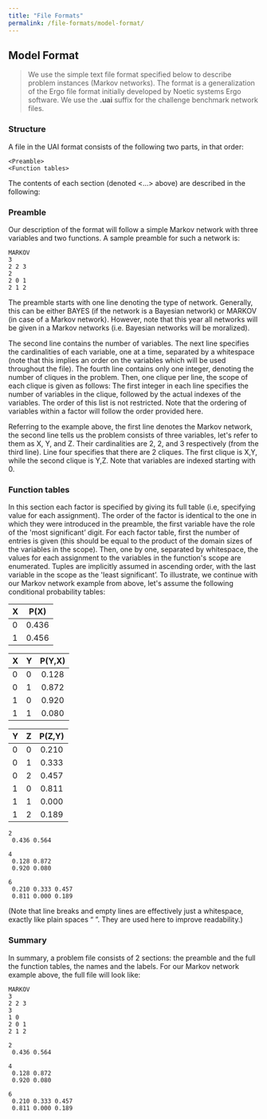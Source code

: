 ```yaml
---
title: "File Formats"
permalink: /file-formats/model-format/
---
```


## Model Format
> We use the simple text file format specified below to describe problem instances (Markov networks). 
The format is a generalization of the Ergo file format initially developed by Noetic systems Ergo software.
We use the **.uai** suffix for the challenge benchmark network files.

### Structure
A file in the UAI format consists of the following two parts, in that order:
```
<Preamble>
<Function tables>
```
The contents of each section (denoted <…> above) are described in the following:

### Preamble
Our description of the format will follow a simple Markov network with three variables and two functions. A sample preamble for such a network is:

```
MARKOV
3
2 2 3
2
2 0 1
2 1 2
```

The preamble starts with one line denoting the type of network. Generally, this can be either BAYES (if the network is a Bayesian network) or MARKOV (in case of a Markov network). However, note that this year all networks will be given in a Markov networks (i.e. Bayesian networks will be moralized).

The second line contains the number of variables. The next line specifies the cardinalities of each variable, one at a time, separated by a whitespace (note that this implies an order on the variables which will be used throughout the file). The fourth line contains only one integer, denoting the number of cliques in the problem. Then, one clique per line, the scope of each clique is given as follows: The first integer in each line specifies the number of variables in the clique, followed by the actual indexes of the variables. The order of this list is not restricted. Note that the ordering of variables within a factor will follow the order provided here.

Referring to the example above, the first line denotes the Markov network, the second line tells us the problem consists of three variables, let's refer to them as X, Y, and Z. Their cardinalities are 2, 2, and 3 respectively (from the third line). Line four specifies that there are 2 cliques. The first clique is X,Y, while the second clique is Y,Z. Note that variables are indexed starting with 0.


### Function tables
In this section each factor is specified by giving its full table (i.e, specifying value for each assignment). The order of the factor is identical to the one in which they were introduced in the preamble, the first variable have the role of the 'most significant’ digit. For each factor table, first the number of entries is given (this should be equal to the product of the domain sizes of the variables in the scope). Then, one by one, separated by whitespace, the values for each assignment to the variables in the function's scope are enumerated. Tuples are implicitly assumed in ascending order, with the last variable in the scope as the 'least significant’. To illustrate, we continue with our Markov network example from above, let's assume the following conditional probability tables:

| X | P(X) |
| :--- | :----: | 
| 0 | 0.436 |
| 1 | 0.456 |


| X |	Y |	P(Y,X) |
| :--- | :--- | :----: | 
| 0 |	0 |	0.128  |
| 0 |	1 |	0.872 |
| 1 |	0 |	0.920 |
| 1 |	1 |	0.080 |


| Y | 	Z | 	P(Z,Y) | 
| :--- | :--- | :----: | 
| 0 | 	0 | 	0.210 | 
| 0 | 	1 | 	0.333 | 
| 0 | 	2 | 	0.457 | 
| 1 | 	0 | 	0.811 | 
| 1 | 	1 | 	0.000 | 
| 1 | 	2 | 	0.189 | 

```
2
 0.436 0.564

4
 0.128 0.872
 0.920 0.080

6
 0.210 0.333 0.457
 0.811 0.000 0.189
```
(Note that line breaks and empty lines are effectively just a whitespace, exactly like plain spaces “ ”. They are used here to improve readability.)

### Summary
In summary, a problem file consists of 2 sections: the preamble and the full the function tables, the names and the labels. For our Markov network example above, the full file will look like:
```
MARKOV
3
2 2 3
3
1 0
2 0 1
2 1 2

2
 0.436 0.564

4
 0.128 0.872
 0.920 0.080

6
 0.210 0.333 0.457
 0.811 0.000 0.189
```


